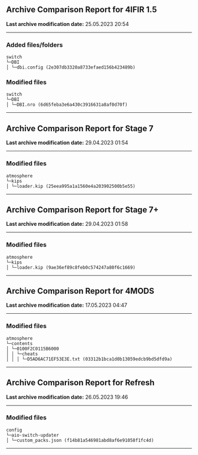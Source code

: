 <h2>Archive Comparison Report for <b>4IFIR 1.5</b></h2><b>Last archive modification date:</b> 25.05.2023 20:54<hr>

<h3>Added files/folders</h3>
<code>switch
└─DBI
│ └─dbi.config (2e307db3320a8733efaed156b423489b)
</code>
<h3>Modified files</h3>
<code>switch
└─DBI
│ └─DBI.nro (6d65feba3e6a430c3916631a8af0d70f)
</code>
<hr>

<h2>Archive Comparison Report for <b>Stage 7</b></h2><b>Last archive modification date:</b> 29.04.2023 01:54<hr>

<h3>Modified files</h3>
<code>atmosphere
└─kips
│ └─loader.kip (25eea995a1a1560e4a203902500b5e55)
</code>
<hr>

<h2>Archive Comparison Report for <b>Stage 7+</b></h2><b>Last archive modification date:</b> 29.04.2023 01:58<hr>

<h3>Modified files</h3>
<code>atmosphere
└─kips
│ └─loader.kip (9ae36ef89c8feb0c574247a80f6c1669)
</code>
<hr>

<h2>Archive Comparison Report for <b>4MODS</b></h2><b>Last archive modification date:</b> 17.05.2023 04:47<hr>

<h3>Modified files</h3>
<code>atmosphere
└─contents
│ └─0100F2C0115B6000
│ │ └─cheats
│ │ │ └─D5AD6AC71EF53E3E.txt (03312b1bca1d0b13059edcb9bd5dfd9a)
</code>
<hr>

<h2>Archive Comparison Report for <b>Refresh</b></h2><b>Last archive modification date:</b> 26.05.2023 19:46<hr>

<h3>Modified files</h3>
<code>config
└─aio-switch-updater
│ └─custom_packs.json (f14b81a546981abd8af6e91058f1fc4d)
</code>
<hr>

